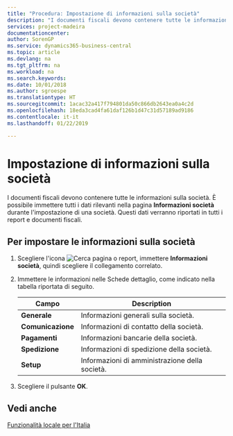 ```yaml
---
title: "Procedura: Impostazione di informazioni sulla società"
description: "I documenti fiscali devono contenere tutte le informazioni sulla società. È possibile immettere tutti i dati rilevanti nella pagina Informazioni società durante l'impostazione di una società."
services: project-madeira
documentationcenter: 
author: SorenGP
ms.service: dynamics365-business-central
ms.topic: article
ms.devlang: na
ms.tgt_pltfrm: na
ms.workload: na
ms.search.keywords: 
ms.date: 10/01/2018
ms.author: sgroespe
ms.translationtype: HT
ms.sourcegitcommit: 1acac32a417f794801da50c866db2643ea0a4c2d
ms.openlocfilehash: 18eda3cad4fa61daf126b1d47c31d57189ad9186
ms.contentlocale: it-it
ms.lasthandoff: 01/22/2019

---
```

# <a name="set-up-company-information"></a>Impostazione di informazioni sulla società
I documenti fiscali devono contenere tutte le informazioni sulla società. È possibile immettere tutti i dati rilevanti nella pagina **Informazioni società** durante l'impostazione di una società. Questi dati verranno riportati in tutti i report e documenti fiscali.  

## <a name="to-set-up-company-information"></a>Per impostare le informazioni sulla società  

1.  Scegliere l'icona ![Cerca pagina o report](../../media/ui-search/search_small.png "icona Cerca pagina o report"), immettere **Informazioni società**, quindi scegliere il collegamento correlato.  
2.  Immettere le informazioni nelle Schede dettaglio, come indicato nella tabella riportata di seguito.

    |Campo|Description|  
    |-------------|---------------------------------------|  
    |**Generale**|Informazioni generali sulla società.|  
    |**Comunicazione**|Informazioni di contatto della società.|  
    |**Pagamenti**|Informazioni bancarie della società.|  
    |**Spedizione**|Informazioni di spedizione della società.|  
    |**Setup**|Informazioni di amministrazione della società.|  

3.  Scegliere il pulsante **OK**.  

## <a name="see-also"></a>Vedi anche  
 [Funzionalità locale per l'Italia](italy-local-functionality.md)   

